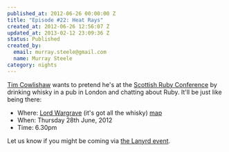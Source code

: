 ```yaml
--- 
published_at: 2012-06-26 00:00:00 Z
title: "Episode #22: Heat Rays"
created_at: 2012-06-26 12:56:07 Z
updated_at: 2013-02-12 23:09:36 Z
status: Published
created_by: 
  email: murray.steele@gmail.com
  name: Murray Steele
category: nights
---
```


[Tim Cowlishaw](http://twitter.com/mistertim/) wants to pretend he's at the [Scottish Ruby Conference](http://scottishrubyconference.com/) by drinking whisky in a pub in London and chatting about Ruby.  It'll be just like being there:

* Where: [Lord Wargrave](http://www.youngs.co.uk/pub-detail.asp?PubID=347) (it's got all the whisky) [map](https://maps.google.co.uk/maps?q=Lord+Wargrave+W1H+5HE&hl=en&hq=Lord+Wargrave+W1H+5HE&radius=15000&t=h&z=16&iwloc=A)
* When: Thursday 28th June, 2012
* Time: 6.30pm

Let us know if you might be coming via [the Lanyrd event](http://lanyrd.com/2012/lrug-nights-june/).
